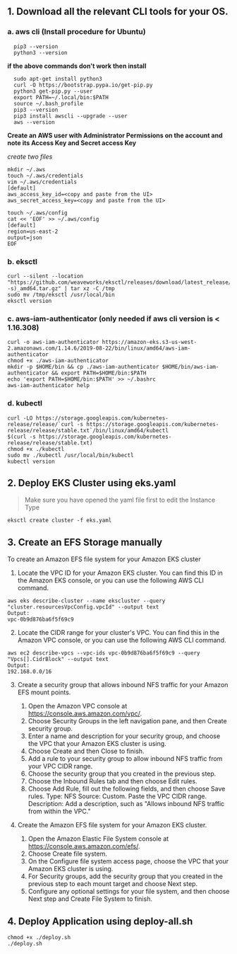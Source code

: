 ## 1. Download all the relevant CLI tools for your OS. 
###  a. aws cli (Install procedure for Ubuntu)
```shell
  pip3 --version
  python3 --version
```
**if the above commands don't work then install**
```shell
  sudo apt-get install python3
  curl -O https://bootstrap.pypa.io/get-pip.py
  python3 get-pip.py --user
  export PATH=~/.local/bin:$PATH
  source ~/.bash_profile
  pip3 --version
  pip3 install awscli --upgrade --user
  aws --version
```
**Create an AWS user with Administrator Permissions on the account and note its Access Key and Secret access Key**

*create two files*
```shell
mkdir ~/.aws
touch ~/.aws/credentials
vim ~/.aws/credentials
[default]
aws_access_key_id=<copy and paste from the UI>
aws_secret_access_key=<copy and paste from the UI>

touch ~/.aws/config
cat << 'EOF' >> ~/.aws/config
[default]
region=us-east-2
output=json
EOF
```
###  b. eksctl
```shell
curl --silent --location "https://github.com/weaveworks/eksctl/releases/download/latest_release/eksctl_$(uname -s)_amd64.tar.gz" | tar xz -C /tmp
sudo mv /tmp/eksctl /usr/local/bin
eksctl version
```
###  c. aws-iam-authenticator (only needed if aws cli version is < 1.16.308)
```shell
curl -o aws-iam-authenticator https://amazon-eks.s3-us-west-2.amazonaws.com/1.14.6/2019-08-22/bin/linux/amd64/aws-iam-authenticator
chmod +x ./aws-iam-authenticator
mkdir -p $HOME/bin && cp ./aws-iam-authenticator $HOME/bin/aws-iam-authenticator && export PATH=$HOME/bin:$PATH
echo 'export PATH=$HOME/bin:$PATH' >> ~/.bashrc
aws-iam-authenticator help
```
### d. kubectl 
```shell
curl -LO https://storage.googleapis.com/kubernetes-release/release/`curl -s https://storage.googleapis.com/kubernetes-release/release/stable.txt`/bin/linux/amd64/kubectl
$(curl -s https://storage.googleapis.com/kubernetes-release/release/stable.txt)
chmod +x ./kubectl
sudo mv ./kubectl /usr/local/bin/kubectl
kubectl version
```

## 2. Deploy EKS Cluster using eks.yaml
> Make sure you have opened the yaml file first to edit the Instance Type 
```shell
eksctl create cluster -f eks.yaml
```

## 3. Create an EFS Storage manually
To create an Amazon EFS file system for your Amazon EKS cluster
1. Locate the VPC ID for your Amazon EKS cluster. You can find this ID in the Amazon EKS console, or you can use the following AWS CLI command.
```shell
aws eks describe-cluster --name ekscluster --query "cluster.resourcesVpcConfig.vpcId" --output text
Output:
vpc-0b9d876ba6f5f69c9
```
2. Locate the CIDR range for your cluster's VPC. You can find this in the Amazon VPC console, or you can use the following AWS CLI command.
```shell
aws ec2 describe-vpcs --vpc-ids vpc-0b9d876ba6f5f69c9 --query "Vpcs[].CidrBlock" --output text
Output:
192.168.0.0/16
```
3. Create a security group that allows inbound NFS traffic for your Amazon EFS mount points.
    1. Open the Amazon VPC console at https://console.aws.amazon.com/vpc/.
    2. Choose Security Groups in the left navigation pane, and then Create security group.
    3. Enter a name and description for your security group, and choose the VPC that your Amazon EKS cluster is using.
    4. Choose Create and then Close to finish.
    5. Add a rule to your security group to allow inbound NFS traffic from your VPC CIDR range.
    6. Choose the security group that you created in the previous step.
    7. Choose the Inbound Rules tab and then choose Edit rules.
    8. Choose Add Rule, fill out the following fields, and then choose Save rules.
      Type: NFS
      Source: Custom. Paste the VPC CIDR range.
      Description: Add a description, such as "Allows inbound NFS traffic from within the VPC."

4. Create the Amazon EFS file system for your Amazon EKS cluster.
    1. Open the Amazon Elastic File System console at https://console.aws.amazon.com/efs/.
    2. Choose Create file system.
    3. On the Configure file system access page, choose the VPC that your Amazon EKS cluster is using.
    4. For Security groups, add the security group that you created in the previous step to each mount target and choose Next step.
    5. Configure any optional settings for your file system, and then choose Next step and Create File System to finish.

## 4. Deploy Application using deploy-all.sh
```shell
chmod +x ./deploy.sh
./deploy.sh